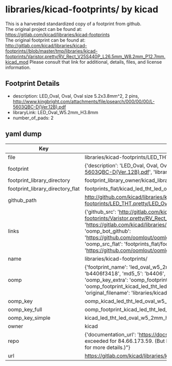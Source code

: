 # libraries/kicad-footprints/ by kicad  
This is a harvested standardized copy of a footprint from github.  
The original project can be found at:  
https://gitlab.com/kicad/libraries/kicad-footprints  
The original footprint can be found at:
http://gitlab.com/kicad/libraries/kicad-footprints//blob/master/tmp/libraries/kicad-footprints/Varistor.pretty/RV_Rect_V25S440P_L26.5mm_W8.2mm_P12.7mm.kicad_mod
Please consult that link for additional, details, files, and license information.  
## Footprint Details
* description: LED_Oval, Oval,  Oval size 5.2x3.8mm^2, 2 pins, http://www.kingbright.com/attachments/file/psearch/000/00/00/L-5603QBC-D(Ver.12B).pdf  
* libraryLink: LED_Oval_W5.2mm_H3.8mm  
* number_of_pads: 2  
## yaml dump  
| Key | Value |  
| --- | --- |  
| file | libraries/kicad-footprints/LED_THT.pretty/LED_Oval_W5.2mm_H3.8mm.kicad_mod |  
| footprint | {'description': 'LED_Oval, Oval,  Oval size 5.2x3.8mm^2, 2 pins, http://www.kingbright.com/attachments/file/psearch/000/00/00/L-5603QBC-D(Ver.12B).pdf', 'libraryLink': 'LED_Oval_W5.2mm_H3.8mm', 'number_of_pads': 2} |  
| footprint_library_directory | footprint_library_owner/kicad_libraries/kicad-footprints/ |  
| footprint_library_directory_flat | footprints_flat/kicad_led_tht_led_oval_w5_2mm_h3_8mm/working |  
| github_path | http://github.com/kicad/libraries/kicad-footprints//blob/master/tmp/libraries/kicad-footprints/LED_THT.pretty/LED_Oval_W5.2mm_H3.8mm.kicad_mod |  
| links | {'github_src': 'http://gitlab.com/kicad/libraries/kicad-footprints//blob/master/tmp/libraries/kicad-footprints/Varistor.pretty/RV_Rect_V25S440P_L26.5mm_W8.2mm_P12.7mm.kicad_mod', 'github_src_repo': 'https://gitlab.com/kicad/libraries/kicad-footprints', 'oomp_bot': 'footprints/kicad_led_tht_led_oval_w5_2mm_h3_8mm/working', 'oomp_bot_github': 'https://github.com/oomlout/oomlout_oomp_footprint_bot/tree/main/footprints/kicad_led_tht_led_oval_w5_2mm_h3_8mm/working', 'oomp_src_flat': 'footprints_flat/footprints_flat/kicad_led_tht_led_oval_w5_2mm_h3_8mm/working', 'oomp_src_flat_github': 'https://github.com/oomlout/oomlout_oomp_footprint_src/tree/main/footprints_flat/kicad_led_tht_led_oval_w5_2mm_h3_8mm/working'} |  
| name | libraries/kicad-footprints/ |  
| oomp | {'footprint_name': 'led_oval_w5_2mm_h3_8mm', 'library_name': 'led_tht', 'md5': 'b4406f34187585cb0c7ec141155c0007', 'md5_10': 'b4406f3418', 'md5_5': 'b4406', 'md5_6': 'b4406f', 'oomp_key': 'oomp_kicad_led_tht_led_oval_w5_2mm_h3_8mm', 'oomp_key_extra': 'oomp_footprint_kicad_led_tht_led_oval_w5_2mm_h3_8mm', 'oomp_key_full': 'oomp_footprint_kicad_led_tht_led_oval_w5_2mm_h3_8mm_b4406f', 'oomp_key_simple': 'kicad_led_tht_led_oval_w5_2mm_h3_8mm', 'original_filename': 'libraries/kicad-footprints/LED_THT.pretty/LED_Oval_W5.2mm_H3.8mm.kicad_mod', 'owner_name': 'kicad'} |  
| oomp_key | oomp_kicad_led_tht_led_oval_w5_2mm_h3_8mm |  
| oomp_key_full | oomp_footprint_kicad_led_tht_led_oval_w5_2mm_h3_8mm |  
| oomp_key_simple | kicad_led_tht_led_oval_w5_2mm_h3_8mm |  
| owner | kicad |  
| repo | {'documentation_url': 'https://docs.github.com/rest/overview/resources-in-the-rest-api#rate-limiting', 'message': "API rate limit exceeded for 84.66.173.59. (But here's the good news: Authenticated requests get a higher rate limit. Check out the documentation for more details.)"} |  
| url | https://gitlab.com/kicad/libraries/kicad-footprints |  


